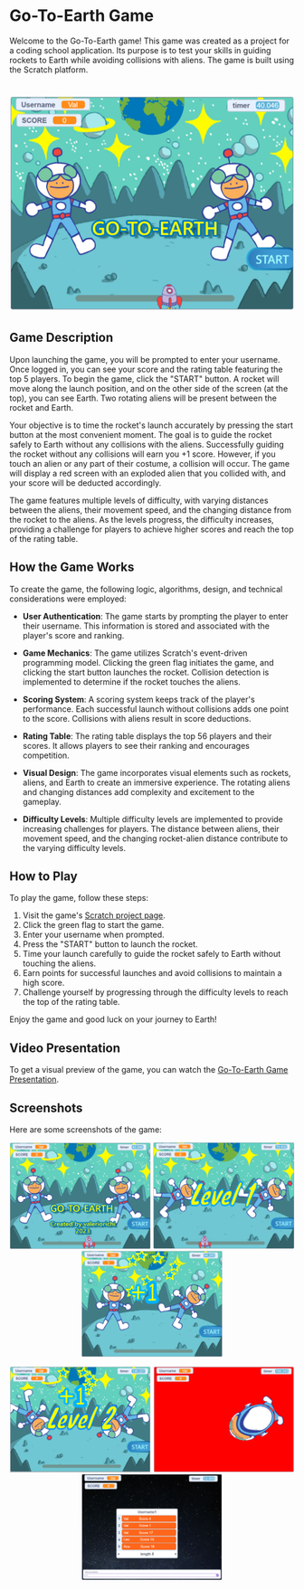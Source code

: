 # Go-To-Earth Game

Welcome to the Go-To-Earth game! This game was created as a project for a coding school application. Its purpose is to test your skills in guiding rockets to Earth while avoiding collisions with aliens. The game is built using the Scratch platform.

# ![Screenshot 1](Screenshot_1.jpg)

## Game Description

Upon launching the game, you will be prompted to enter your username. Once logged in, you can see your score and the rating table featuring the top 5 players. To begin the game, click the "START" button. A rocket will move along the launch position, and on the other side of the screen (at the top), you can see Earth. Two rotating aliens will be present between the rocket and Earth.

Your objective is to time the rocket's launch accurately by pressing the start button at the most convenient moment. The goal is to guide the rocket safely to Earth without any collisions with the aliens. Successfully guiding the rocket without any collisions will earn you +1 score. However, if you touch an alien or any part of their costume, a collision will occur. The game will display a red screen with an exploded alien that you collided with, and your score will be deducted accordingly.

The game features multiple levels of difficulty, with varying distances between the aliens, their movement speed, and the changing distance from the rocket to the aliens. As the levels progress, the difficulty increases, providing a challenge for players to achieve higher scores and reach the top of the rating table.

## How the Game Works

To create the game, the following logic, algorithms, design, and technical considerations were employed:

- **User Authentication**: The game starts by prompting the player to enter their username. This information is stored and associated with the player's score and ranking.

- **Game Mechanics**: The game utilizes Scratch's event-driven programming model. Clicking the green flag initiates the game, and clicking the start button launches the rocket. Collision detection is implemented to determine if the rocket touches the aliens.

- **Scoring System**: A scoring system keeps track of the player's performance. Each successful launch without collisions adds one point to the score. Collisions with aliens result in score deductions.

- **Rating Table**: The rating table displays the top 56 players and their scores. It allows players to see their ranking and encourages competition.

- **Visual Design**: The game incorporates visual elements such as rockets, aliens, and Earth to create an immersive experience. The rotating aliens and changing distances add complexity and excitement to the gameplay.

- **Difficulty Levels**: Multiple difficulty levels are implemented to provide increasing challenges for players. The distance between aliens, their movement speed, and the changing rocket-alien distance contribute to the varying difficulty levels.

## How to Play

To play the game, follow these steps:

1. Visit the game's [Scratch project page](https://scratch.mit.edu/projects/761656352/).
2. Click the green flag to start the game.
3. Enter your username when prompted.
4. Press the "START" button to launch the rocket.
5. Time your launch carefully to guide the rocket safely to Earth without touching the aliens.
6. Earn points for successful launches and avoid collisions to maintain a high score.
7. Challenge yourself by progressing through the difficulty levels to reach the top of the rating table.

Enjoy the game and good luck on your journey to Earth!

## Video Presentation

To get a visual preview of the game, you can watch the [Go-To-Earth Game Presentation](https://www.youtube.com/watch?v=Wwwftd60e6k).

## Screenshots

Here are some screenshots of the game:

<p align="center">
  <img src="Screenshot_2.png" alt="Screenshot 2" width="250px">
  <img src="Screenshot_3.png" alt="Screenshot 3" width="250px">
  <img src="Screenshot_4.png" alt="Screenshot 4" width="250px">
</p>
<p align="center">
  <img src="Screenshot_5.png" alt="Screenshot 5" width="250px">
  <img src="Screenshot_6.png" alt="Screenshot 6" width="250px">
  <img src="Screenshot_7.png" alt="Screenshot 7" width="250px">
</p>
